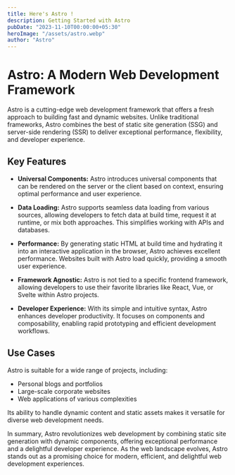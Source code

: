 ```yaml
---
title: Here's Astro !
description: Getting Started with Astro
pubDate: "2023-11-10T00:00:00+05:30"
heroImage: "/assets/astro.webp"
author: "Astro"
---
```


# Astro: A Modern Web Development Framework

Astro is a cutting-edge web development framework that offers a fresh approach to building fast and dynamic websites. Unlike traditional frameworks, Astro combines the best of static site generation (SSG) and server-side rendering (SSR) to deliver exceptional performance, flexibility, and developer experience.

## Key Features

- **Universal Components:** Astro introduces universal components that can be rendered on the server or the client based on context, ensuring optimal performance and user experience.

- **Data Loading:** Astro supports seamless data loading from various sources, allowing developers to fetch data at build time, request it at runtime, or mix both approaches. This simplifies working with APIs and databases.

- **Performance:** By generating static HTML at build time and hydrating it into an interactive application in the browser, Astro achieves excellent performance. Websites built with Astro load quickly, providing a smooth user experience.

- **Framework Agnostic:** Astro is not tied to a specific frontend framework, allowing developers to use their favorite libraries like React, Vue, or Svelte within Astro projects.

- **Developer Experience:** With its simple and intuitive syntax, Astro enhances developer productivity. It focuses on components and composability, enabling rapid prototyping and efficient development workflows.

## Use Cases

Astro is suitable for a wide range of projects, including:

- Personal blogs and portfolios
- Large-scale corporate websites
- Web applications of various complexities

Its ability to handle dynamic content and static assets makes it versatile for diverse web development needs.

In summary, Astro revolutionizes web development by combining static site generation with dynamic components, offering exceptional performance and a delightful developer experience. As the web landscape evolves, Astro stands out as a promising choice for modern, efficient, and delightful web development experiences.

